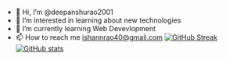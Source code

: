 - 👋 Hi, I’m @deepanshurao2001
- 👀 I’m interested in learning about new technologies
- 🌱 I’m currently learning Web Devevlopment
- 📫 How to reach me ishannrao40@gmail.com
[![GitHub Streak](http://github-readme-streak-stats.herokuapp.com?user=deepanshurao2001&theme=tokyonight_duo&hide_border=true)](https://git.io/streak-stats)
[![GitHub stats](https://github-readme-stats.vercel.app/api?username=deepanshurao2001&theme=tokyonight_duo)](https://github.com/anuraghazra/github-readme-stats)
